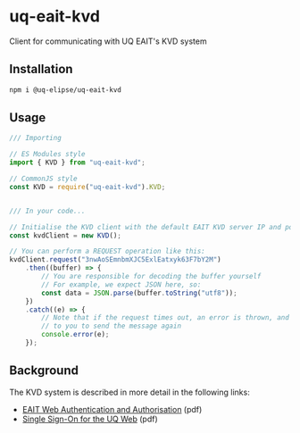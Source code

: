 # uq-eait-kvd

Client for communicating with UQ EAIT's KVD system

## Installation

```bash
npm i @uq-elipse/uq-eait-kvd
```

## Usage

```javascript
/// Importing

// ES Modules style
import { KVD } from "uq-eait-kvd";

// CommonJS style
const KVD = require("uq-eait-kvd").KVD;


/// In your code...

// Initialise the KVD client with the default EAIT KVD server IP and port
const kvdClient = new KVD();

// You can perform a REQUEST operation like this:
kvdClient.request("3nwAoSEmnbmXJC5ExlEatxyk63F7bY2M")
    .then((buffer) => {
        // You are responsible for decoding the buffer yourself
        // For example, we expect JSON here, so:
        const data = JSON.parse(buffer.toString("utf8"));
    })
    .catch((e) => {
        // Note that if the request times out, an error is thrown, and it is up
        // to you to send the message again
        console.error(e);
    });

```

## Background

The KVD system is described in more detail in the following links:

* [EAIT Web Authentication and Authorisation](https://xlex.s3.uqcloud.net/eaitauth.pdf) (pdf)
* [Single Sign-On for the UQ Web](https://archive.its.uq.edu.au/filething/get/6791/130208_uq_sso.pdf) (pdf)
